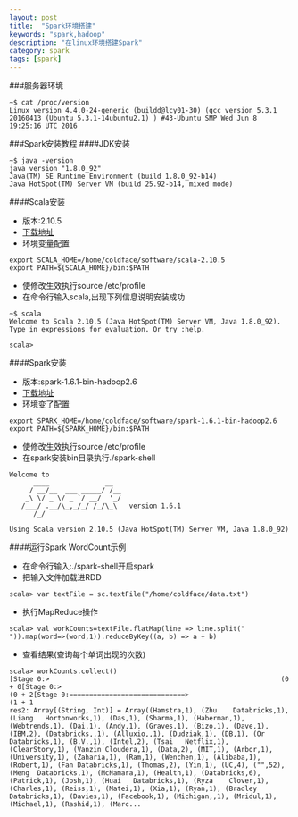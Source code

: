 ```yaml
---
layout: post
title:  "Spark环境搭建"
keywords: "spark,hadoop"
description: "在linux环境搭建Spark"
category: spark 
tags: [spark]
---
```

###服务器环境
```
~$ cat /proc/version
Linux version 4.4.0-24-generic (buildd@lcy01-30) (gcc version 5.3.1 20160413 (Ubuntu 5.3.1-14ubuntu2.1) ) #43-Ubuntu SMP Wed Jun 8 19:25:16 UTC 2016
```
###Spark安装教程
####JDK安装
```
~$ java -version
java version "1.8.0_92"
Java(TM) SE Runtime Environment (build 1.8.0_92-b14)
Java HotSpot(TM) Server VM (build 25.92-b14, mixed mode)
```
####Scala安装
 * 版本:2.10.5
 * [下载地址](http://www.scala-lang.org/)
 * 环境变量配置
```
export SCALA_HOME=/home/coldface/software/scala-2.10.5
export PATH=${SCALA_HOME}/bin:$PATH
```
 * 使修改生效执行source /etc/profile
 * 在命令行输入scala,出现下列信息说明安装成功
```
~$ scala
Welcome to Scala 2.10.5 (Java HotSpot(TM) Server VM, Java 1.8.0_92).
Type in expressions for evaluation. Or try :help.

scala>
```
####Spark安装
 * 版本:spark-1.6.1-bin-hadoop2.6
 * [下载地址](http://spark.apache.org/downloads.html)
 * 环境变了配置
```
export SPARK_HOME=/home/coldface/software/spark-1.6.1-bin-hadoop2.6
export PATH=${SPARK_HOME}/bin:$PATH
```
 * 使修改生效执行source /etc/profile
 * 在spark安装bin目录执行./spark-shell
```
Welcome to
      ____              __
     / __/__  ___ _____/ /__
    _\ \/ _ \/ _ `/ __/  '_/
   /___/ .__/\_,_/_/ /_/\_\   version 1.6.1
      /_/

Using Scala version 2.10.5 (Java HotSpot(TM) Server VM, Java 1.8.0_92)
```
####运行Spark WordCount示例
 * 在命令行输入:./spark-shell开启spark
 * 把输入文件加载进RDD
 ```
 scala> var textFile = sc.textFile("/home/coldface/data.txt")
 ```
 * 执行MapReduce操作
 ```
 scala> val workCounts=textFile.flatMap(line => line.split(" ")).map(word=>(word,1)).reduceByKey((a, b) => a + b)
 ```
 * 查看结果(查询每个单词出现的次数)
 ```
 scala> workCounts.collect()
[Stage 0:>                                                          (0 + 0[Stage 0:>                                                          (0 + 2[Stage 0:=============================>                             (1 + 1                                                                          res2: Array[(String, Int)] = Array((Hamstra,1), (Zhu	Databricks,1), (Liang	Hortonworks,1), (Das,1), (Sharma,1), (Haberman,1), (Webtrends,1), (Dai,1), (Andy,1), (Graves,1), (Bizo,1), (Dave,1), (IBM,2), (Databricks,,1), (Alluxio,,1), (Dudziak,1), (DB,1), (Or	Databricks,1), (B.V.,1), (Intel,2), (Tsai	Netflix,1), (ClearStory,1), (Vanzin	Cloudera,1), (Data,2), (MIT,1), (Arbor,1), (University,1), (Zaharia,1), (Ram,1), (Wenchen,1), (Alibaba,1), (Robert,1), (Fan	Databricks,1), (Thomas,2), (Yin,1), (UC,4), ("",52), (Meng	Databricks,1), (McNamara,1), (Health,1), (Databricks,6), (Patrick,1), (Josh,1), (Huai	Databricks,1), (Ryza	Clover,1), (Charles,1), (Reiss,1), (Matei,1), (Xia,1), (Ryan,1), (Bradley	Databricks,1), (Davies,1), (Facebook,1), (Michigan,,1), (Mridul,1), (Michael,1), (Rashid,1), (Marc...
 ```
 

